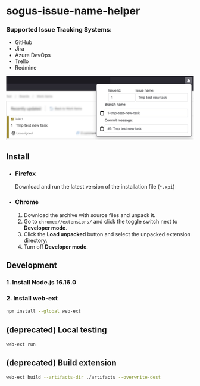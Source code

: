 # sogus-issue-name-helper

### Supported Issue Tracking Systems:
- GitHub
- Jira
- Azure DevOps
- Trello
- Redmine

![Alt text](issue-name-helper-example.jpg)

## Install
- ### Firefox
    Download and run the latest version of the installation file (`*.xpi`)
- ### Chrome
    1. Download the archive with source files and unpack it.
    2. Go to `chrome://extensions/` and click the toggle switch next to **Developer mode**.
    3. Click the **Load unpacked** button and select the unpacked extension directory.
    4. Turn off **Developer mode**.

## Development
### 1. Install Node.js 16.16.0
### 2. Install web-ext
``` bash
npm install --global web-ext
```

## (deprecated) Local testing
``` bash
web-ext run
```

## (deprecated) Build extension
``` bash
web-ext build --artifacts-dir ./artifacts --overwrite-dest
```

